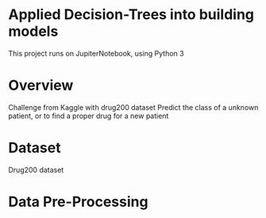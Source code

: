 # Applied Decision-Trees into building models
This project runs on JupiterNotebook, using Python 3
# Overview
Challenge from Kaggle with drug200 dataset
Predict the class of a unknown patient, or to find a proper drug for a new patient
# Dataset
Drug200 dataset
# Data Pre-Processing
